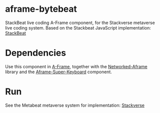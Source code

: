 # aframe-bytebeat

StackBeat live coding A-Frame component, for the Stackverse metaverse live coding system.
Based on the Stackbeat JavaScript implementation: [StackBeat](https://esolangs.org/wiki/StackBeat)

# Dependencies

Use this component in [A-Frame](https://aframe.io), together with the [Networked-Aframe](https://github.com/networked-aframe/networked-aframe) library and the [Aframe-Super-Keyboard](https://github.com/supermedium/aframe-super-keyboard) component.  

# Run
See the Metabeat metaverse system for implementation: [Stackverse](https://github.com/AudioGroupCologne/Stackverse) 

